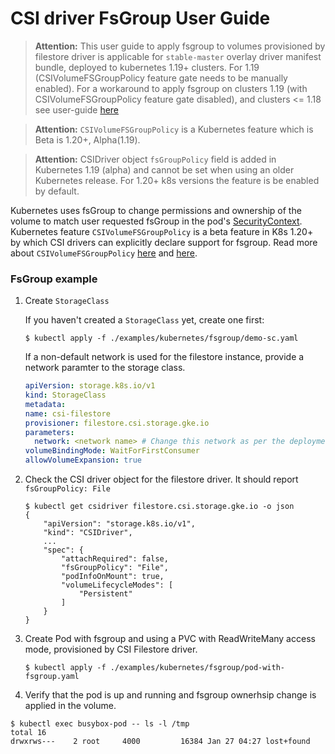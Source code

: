 # CSI driver FsGroup User Guide

>**Attention:** This user guide to apply fsgroup to volumes provisioned by filestore driver is applicable for `stable-master` overlay driver manifest bundle, deployed to kubernetes 1.19+ clusters. For 1.19 (CSIVolumeFSGroupPolicy feature gate needs to be manually enabled). For a workaround to apply fsgroup on clusters 1.19 (with CSIVolumeFSGroupPolicy feature gate disabled), and clusters <= 1.18 see user-guide [here](fsgroup-workaround.md)

>**Attention:** `CSIVolumeFSGroupPolicy` is a Kubernetes feature which is Beta is 1.20+, Alpha(1.19).

>**Attention:** CSIDriver object `fsGroupPolicy` field is added in Kubernetes 1.19 (alpha) and cannot be set when using an older Kubernetes release. For 1.20+ k8s versions the feature is be enabled by default.

Kubernetes uses fsGroup to change permissions and ownership of the volume to match user requested fsGroup in the pod's [SecurityContext](https://kubernetes.io/docs/tasks/configure-pod-container/security-context/#set-the-security-context-for-a-pod). Kubernetes feature `CSIVolumeFSGroupPolicy` is a beta feature in K8s 1.20+ by which CSI drivers can explicitly declare support for fsgroup. Read more about `CSIVolumeFSGroupPolicy` [here](https://kubernetes-csi.github.io/docs/csi-driver-object.html) and [here](https://kubernetes-csi.github.io/docs/support-fsgroup.html).


### FsGroup example

1. Create `StorageClass`

    If you haven't created a `StorageClass` yet, create one first:

    ```console
    $ kubectl apply -f ./examples/kubernetes/fsgroup/demo-sc.yaml
    ```

    If a non-default network is used for the filestore instance, provide a network paramter to the storage class.

    ```yaml
    apiVersion: storage.k8s.io/v1
    kind: StorageClass
    metadata:
    name: csi-filestore
    provisioner: filestore.csi.storage.gke.io
    parameters:
      network: <network name> # Change this network as per the deployment
    volumeBindingMode: WaitForFirstConsumer
    allowVolumeExpansion: true
    ```

2. Check the CSI driver object for the filestore driver. It should report `fsGroupPolicy: File`

    ```console
    $ kubectl get csidriver filestore.csi.storage.gke.io -o json
    {
        "apiVersion": "storage.k8s.io/v1",
        "kind": "CSIDriver",
        ...
        "spec": {
            "attachRequired": false,
            "fsGroupPolicy": "File",
            "podInfoOnMount": true,
            "volumeLifecycleModes": [
                "Persistent"
            ]
        }
    }
    ```

3. Create Pod with fsgroup and using a PVC with ReadWriteMany access mode, provisioned by CSI Filestore driver.
    ```console
    $ kubectl apply -f ./examples/kubernetes/fsgroup/pod-with-fsgroup.yaml
    ```

4. Verify that the pod is up and running and fsgroup ownerhsip change is applied in the volume.
  ```console
  $ kubectl exec busybox-pod -- ls -l /tmp
  total 16
  drwxrws---    2 root     4000         16384 Jan 27 04:27 lost+found
  ```
